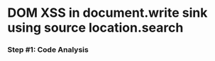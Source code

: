 <h1>DOM XSS in document.write sink using source location.search</h1>

<h3>Step #1: Code Analysis</h3>
